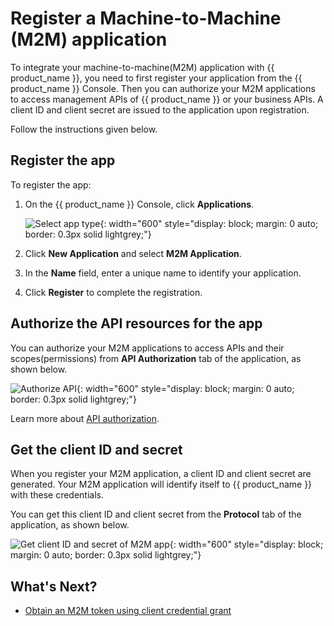 # Register a Machine-to-Machine (M2M) application

To integrate your machine-to-machine(M2M) application with {{ product_name }}, you need to first register your application from the {{ product_name }} Console. 
Then you can authorize your M2M applications to access management APIs of {{ product_name }} or your business APIs.
A client ID and client secret are issued to the application upon registration.

Follow the instructions given below.

## Register the app

To register the app:

1. On the {{ product_name }} Console, click **Applications**.

    ![Select app type]({{base_path}}/assets/img/guides/applications/select-app-type.png){: width="600" style="display: block; margin: 0 auto; border: 0.3px solid lightgrey;"}

2. Click **New Application** and select **M2M Application**.

3. In the **Name** field, enter a unique name to identify your application.

4. Click **Register** to complete the registration.

## Authorize the API resources for the app

You can authorize your M2M applications to access APIs and their scopes(permissions) from **API Authorization** tab of the application, as shown below.

![Authorize API]({{base_path}}/assets/img/guides/applications/authorize-api-to-m2m.png){: width="600" style="display: block; margin: 0 auto; border: 0.3px solid lightgrey;"}

Learn more about [API authorization]({{base_path}}/guides/api-authorization/).

## Get the client ID and secret

When you register your M2M application, a client ID and client secret are generated. Your M2M application will identify itself to {{ product_name }} with these credentials.

You can get this client ID and client secret from the **Protocol** tab of the application, as shown below.

![Get client ID and secret of M2M app]({{base_path}}/assets/img/guides/applications/client-id-secret-m2m.png){: width="600" style="display: block; margin: 0 auto; border: 0.3px solid lightgrey;"}

## What's Next?

- [Obtain an M2M token using client credential grant]({{base_path}}/references/grant-types/#client-credentials-grant)
